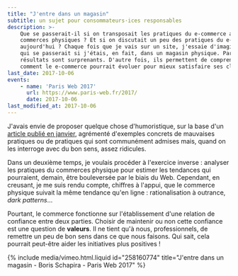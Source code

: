 ```yaml
---
title: "J'entre dans un magasin"
subtitle: un sujet pour consommateurs·ices responsables
description: >-
    Que se passerait-il si on transposait les pratiques du e-commerce aux
    commerces physiques ? Et si on discutait un peu des pratiques du e-commerce
    aujourd'hui ? Chaque fois que je vais sur un site, j'essaie d'imaginer ce
    qui se passerait si j'étais, en fait, dans un magasin physique. Parfois, les
    résultats sont surprenants. D'autre fois, ils permettent de comprendre
    comment le e-commerce pourrait évoluer pour mieux satisfaire ses clients.
last_date: 2017-10-06
events:
    - name: 'Paris Web 2017'
      url: https://www.paris-web.fr/2017/
      date: 2017-10-06
last_modified_at: 2017-10-06
---
```


J'avais envie de proposer quelque chose d'humoristique, sur la base d'un
[article publié en janvier](/2017/01/j-entre-dans-un-magasin/ "J'entre dans un magasin - Boris Schapira"),
agrémenté d'exemples concrets de mauvaises pratiques ou de pratiques qui sont
communément admises mais, quand on les interroge avec du bon sens, assez
ridicules.

Dans un deuxième temps, je voulais procéder à l'exercice inverse : analyser les
pratiques du commerces physique pour estimer les tendances qui pourraient,
demain, être bouleversée par le biais du Web. Cependant, en creusant, je me suis
rendu compte, chiffres à l'appui, que le commerce physique suivait la même
tendance qu'en ligne : rationalisation à outrance, _dark patterns_…

Pourtant, le commerce fonctionne sur l'établissement d'une relation de confiance
entre deux parties. Choisir de maintenir ou non cette confiance est une question
de **valeurs**. Il ne tient qu'à nous, professionnels, de remettre un peu de bon
sens dans ce que nous faisons. Qui sait, cela pourrait peut-être aider les
initiatives plus positives !

{% include media/vimeo.html.liquid id="258160774" title="J&#039;entre dans un magasin - Boris Schapira - Paris Web 2017" %}
